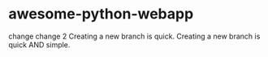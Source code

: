 # awesome-python-webapp
change
change 2
Creating a new branch is quick.
Creating a new branch is quick AND simple.
